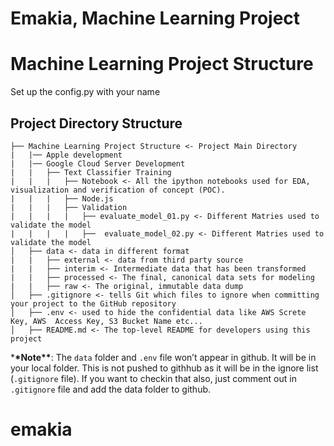 # Emakia, Machine Learning Project

# Machine Learning Project Structure

Set up the config.py with your name

## Project Directory Structure

```
├── Machine Learning Project Structure <- Project Main Directory
|   |── Apple development
|   |── Google Cloud Server Development
|   |   ├── Text Classifier Training
|   |   |   ├── Notebook <- All the ipython notebooks used for EDA, visualization and verification of concept (POC).
|   |   |   ├── Node.js
|   |   |   ├── Validation
|   |   |   |   ├── evaluate_model_01.py <- Different Matries used to validate the model
|   |   |   |   ├──  evaluate_model_02.py <- Different Matries used to validate the model
│   ├── data <- data in different format
|   |   ├── external <- data from third party source
|   |   ├── interim <- Intermediate data that has been transformed
|   |   ├── processed <- The final, canonical data sets for modeling
|   |   ├── raw <- The original, immutable data dump
│   ├── .gitignore <- tells Git which files to ignore when committing your project to the GitHub repository
│   ├── .env <- used to hide the confidential data like AWS Screte Key, AWS  Access Key, S3 Bucket Name etc...
│   ├── README.md <- The top-level README for developers using this project
```

\***\*Note\*\***: The `data` folder and `.env` file won’t appear in github. It will be in your local folder. This is not pushed to githhub as it will be in the ignore list (`.gitignore` file). If you want to checkin that also, just comment out in `.gitignore` file and add the data folder to github.

# emakia
